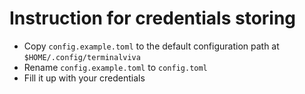 # Instruction for credentials storing
- Copy `config.example.toml` to the default configuration path at `$HOME/.config/terminalviva`
- Rename `config.example.toml` to `config.toml`
- Fill it up with your credentials

